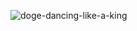 ![doge-dancing-like-a-king](https://user-images.githubusercontent.com/92832451/167088648-3276ea82-0434-4044-a11c-e31943139d39.gif)

